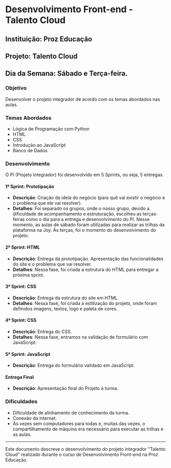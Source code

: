 # Desenvolvimento Front-end - Talento Cloud

## Instituição: Proz Educação

## Projeto: Talento Cloud

## Dia da Semana: Sábado  e Terça-feira.

### Objetivo
Desenvolver o projeto integrador de acordo com os temas abordados nas aulas.

### Temas Abordados
- Lógica de Programação com Python
- HTML
- CSS
- Introdução ao JavaScript
- Banco de Dados

### Desenvolvimento
O PI (Projeto Integrador) foi desenvolvido em 5 Sprints, ou seja, 5 entregas.

#### 1ª Sprint: Prototipação
- **Descrição**: Criação da ideia do negócio (para quê vai existir o negócio e o problema que ele vai resolver).
- **Detalhes**: Foi separado os grupos, onde o nosso grupo, devido a dificuldade de acompanhamento e estruturação, escolheu as terças-feiras como o dia para a entrega e desenvolvimento do PI. Nesse momento, as aulas de sábado foram utilizadas para realizar as trilhas da plataforma na Joy. Às terças, foi o momento do desenvolvimento do projeto.

#### 2ª Sprint: HTML
- **Descrição**: Entrega da prototipação. Apresentação das funcionalidades do site e o problema que vai resolver.
- **Detalhes**: Nessa fase, foi criada a estrutura do HTML para entregar a próxima sprint.

#### 3ª Sprint: CSS
- **Descrição**: Entrega da estrutura do site em HTML.
- **Detalhes**: Nessa fase, foi criada a estilização do projeto, onde foram definidos imagens, textos, logo e paleta de cores.

#### 4ª Sprint: CSS
- **Descrição**: Entrega do CSS.
- **Detalhes**: Nessa fase, entramos na validação de formulário com JavaScript.

#### 5ª Sprint: JavaScript
- **Descrição**: Entrega do formulário validado em JavaScript.

#### Entrega Final
- **Descrição**: Apresentação final do Projeto à turma.

### Dificuldades
- Dificuldade de alinhamento de conhecimento da turma.
- Conexão da internet.
- Às vezes sem computadores para todas e, muitas das vezes, o compartilhamento de máquina era necessário para executar as trilhas e as aulas.

---

Este documento descreve o desenvolvimento do projeto integrador "Talento Cloud" realizado durante o curso de Desenvolvimento Front-end na Proz Educação.
